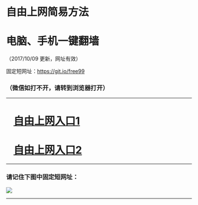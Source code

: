 ﻿# 自由上网简易方法

# 电脑、手机一键翻墙

（2017/10/09 更新，网址有效）

固定短网址：https://git.io/free99

### （微信如打不开，请转到浏览器打开）


***





# &nbsp;&nbsp; <a href="http://ft1853814480.fwq-tz-1001.info/fwqtz01.html?t=10090017609 " target="_blank">自由上网入口1</a>
# &nbsp;&nbsp; <a href="http://ft2713019345.fwq-tz-1002.info/fwqtz02.html?t=100900118095 " target="_blank">自由上网入口2</a>
***

### 请记住下图中固定短网址：

<img src="https://s3-us-west-2.amazonaws.com/fwq-1001/yjfq-20170905okok.png" /> 


***


